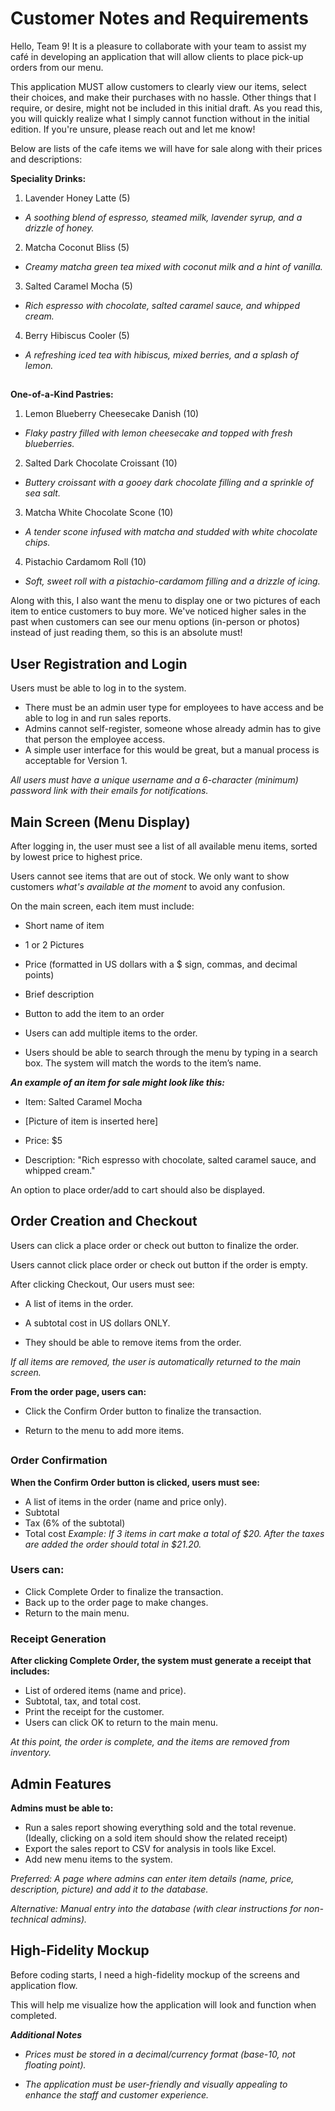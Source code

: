 # Customer Notes and Requirements
Hello, Team 9! It is a pleasure to collaborate with your team to assist my café in developing an application that will allow clients to place pick-up orders from our menu.

This application MUST allow customers to clearly view our items, select their choices, and make their purchases with no hassle. Other things that I require, or desire, might not be included in this initial draft. As you read this, you will quickly realize what I simply cannot function without in the initial edition. If you're unsure, please reach out and let me know!

Below are lists of the cafe items we will have for sale along with their prices and descriptions:

**Speciality Drinks:**

1. Lavender Honey Latte (5)
- *A soothing blend of espresso, steamed milk, lavender syrup, and a drizzle of honey.*

2.	Matcha Coconut Bliss (5)
- *Creamy matcha green tea mixed with coconut milk and a hint of vanilla.*

3.	Salted Caramel Mocha (5)
- *Rich espresso with chocolate, salted caramel sauce, and whipped cream.*

4.	Berry Hibiscus Cooler (5)
- *A refreshing iced tea with hibiscus, mixed berries, and a splash of lemon.*

##

**One-of-a-Kind Pastries:**
1.	Lemon Blueberry Cheesecake Danish (10)
- *Flaky pastry filled with lemon cheesecake and topped with fresh blueberries.*
   
2.	Salted Dark Chocolate Croissant (10)
- *Buttery croissant with a gooey dark chocolate filling and a sprinkle of sea salt.*
   
3.	Matcha White Chocolate Scone (10)
- *A tender scone infused with matcha and studded with white chocolate chips.*
   
4.	Pistachio Cardamom Roll (10)
- *Soft, sweet roll with a pistachio-cardamom filling and a drizzle of icing.*


Along with this, I also want the menu to display one or two pictures of each item to entice customers to buy more. We've noticed higher sales in the past when customers can see our menu options (in-person or photos) instead of just reading them, so this is an absolute must!

## User Registration and Login

Users must be able to log in to the system.

- There must be an admin user type for employees to have access and be able to log in and run sales reports.
- Admins cannot self-register, someone whose already admin has to give that person the employee access.
- A simple user interface for this would be great, but a manual process is acceptable for Version 1.

*All users must have a unique username and a 6-character (minimum) password link with their emails for notifications.*

## Main Screen (Menu Display)

After logging in, the user must see a list of all available menu items, sorted by lowest price to highest price.

Users cannot see items that are out of stock. We only want to show customers *what's available at the moment* to avoid any confusion.

On the main screen, each item must include:

-	Short name of item

-	1 or 2 Pictures

- Price (formatted in US dollars with a $ sign, commas, and decimal points)

-	Brief description

-	Button to add the item to an order

-	Users can add multiple items to the order.

-	Users should be able to search through the menu by typing in a search box. The system will match the words to the item’s name.

_**An example of an item for sale might look like this:**_

-	Item: Salted Caramel Mocha

-	[Picture of item is inserted here]

-	Price: $5

-	Description: "Rich espresso with chocolate, salted caramel sauce, and whipped cream."

An option to place order/add to cart should also be displayed.

## Order Creation and Checkout

Users can click a place order or check out button to finalize the order.

Users cannot click place order or check out button if the order is empty.

After clicking Checkout, Our users must see:

-	A list of items in the order.

-	A subtotal cost in US dollars ONLY.

-	They should be able to remove items from the order.

*If all items are removed, the user is automatically returned to the main screen.*

**From the order page, users can:**

- Click the Confirm Order button to finalize the transaction.

- Return to the menu to add more items.

##

### Order Confirmation
**When the Confirm Order button is clicked, users must see:**
-	A list of items in the order (name and price only).
-	Subtotal
-	Tax (6% of the subtotal)
-	Total cost
*Example: If 3 items in cart make a total of $20. After the taxes are added the order should total in $21.20.*

### Users can:
-	Click Complete Order to finalize the transaction.
-	Back up to the order page to make changes.
-	Return to the main menu.

### Receipt Generation
**After clicking Complete Order, the system must generate a receipt that includes:**
-	List of ordered items (name and price).
-	Subtotal, tax, and total cost.
-	Print the receipt for the customer.
-	Users can click OK to return to the main menu.
  
*At this point, the order is complete, and the items are removed from inventory.*

## Admin Features

**Admins must be able to:**
-	Run a sales report showing everything sold and the total revenue. (Ideally, clicking on a sold item should show the related receipt)
-	Export the sales report to CSV for analysis in tools like Excel.
-	Add new menu items to the system.
  
*Preferred: A page where admins can enter item details (name, price, description, picture) and add it to the database.*

*Alternative: Manual entry into the database (with clear instructions for non-technical admins).*

## High-Fidelity Mockup
Before coding starts, I need a high-fidelity mockup of the screens and application flow.

This will help me visualize how the application will look and function when completed.
  
_**Additional Notes**_

-	_Prices must be stored in a decimal/currency format (base-10, not floating point)._
  
-	_The application must be user-friendly and visually appealing to enhance the staff and customer experience._
